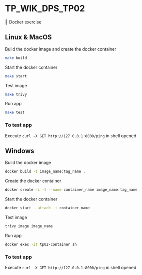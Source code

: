 # TP_WIK_DPS_TP02
🐋 Docker exercise



## Linux & MacOS

Build the docker image and create the docker container

```bash
make build
```

Start the docker container

```bash
make start
```

Test image

```bash
make trivy
```

Run app

```bash
make test
```

### To test app

Execute `curl -X GET http://127.0.0.1:8000/ping` in shell opened



## Windows

Build the docker image

```bash
docker build -t image_name:tag_name .
```

Create the docker container

```bash
docker create -i -t --name container_name image_name:tag_name
```

Start the docker container

```bash
docker start --attach -i container_name
```

Test image

```bash
trivy image image_name
```

Run app

```bash
docker exec -it tp02-container sh
```

### To test app
Execute `curl -X GET http://127.0.0.1:8000/ping` in shell opened